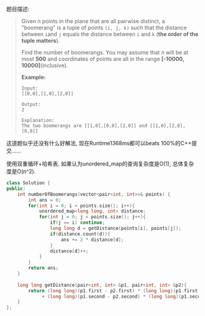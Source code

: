 题目描述:

> Given *n* points in the plane that are all pairwise distinct, a "boomerang" is a tuple of points `(i, j, k)` such that the distance between `i`and `j` equals the distance between `i` and `k` (**the order of the tuple matters**).
>
> Find the number of boomerangs. You may assume that *n* will be at most **500** and coordinates of points are all in the range **[-10000, 10000]**(inclusive).
>
> **Example:**
>
> ```
> Input:
> [[0,0],[1,0],[2,0]]
>
> Output:
> 2
>
> Explanation:
> The two boomerangs are [[1,0],[0,0],[2,0]] and [[1,0],[2,0],[0,0]]
> ```

这道题似乎还没有什么好解法, 现在Runtime1368ms都可以beats 100%的C++提交......

使用双重循环+哈希表. 如果认为unordered_map的查询复杂度是O(1), 总体复杂度是O(n^2).

```c++
class Solution {
public:
    int numberOfBoomerangs(vector<pair<int, int>>& points) {
        int ans = 0;
        for(int i = 0; i < points.size(); i++){
            unordered_map<long long, int> distance;
            for(int j = 0; j < points.size(); j++){
                if(j == i) continue;
                long long d = getDistance(points[i], points[j]);
                if(distance.count(d)){
                    ans += 2 * distance[d];
                }
                distance[d]++;
            }
        }
        return ans;
    }
    
    long long getDistance(pair<int, int> &p1, pair<int, int> &p2){
        return (long long)(p1.first - p2.first) * (long long)(p1.first - p2.first) 
             + (long long)(p1.second - p2.second) * (long long)(p1.second - p2.second);
    }
};
```

